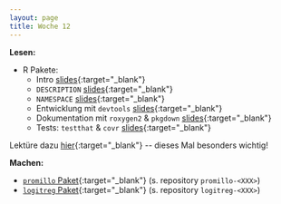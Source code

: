 ```yaml
---
layout: page
title: Woche 12
---
```


**Lesen:**

- R Pakete:
    - Intro [slides](slides/packages-intro.html){:target="_blank"}
    - `DESCRIPTION` [slides](slides/packages-description.html){:target="_blank"}
    - `NAMESPACE` [slides](slides/packages-namespace.html){:target="_blank"}
    - Entwicklung mit `devtools` [slides](slides/packages-devtools.html){:target="_blank"}
    - Dokumentation mit `roxygen2` & `pkgdown` [slides](slides/packages-roxygen2.html){:target="_blank"}
    - Tests:  `testthat` & `covr` [slides](slides/packages-testing.html){:target="_blank"}

Lektüre dazu [hier](ex/packages-reading-ex.html){:target="_blank"} -- dieses Mal besonders wichtig!
  
**Machen:**

- [`promillo` Paket](ex/packages-promillo-ex.html){:target="_blank"}  (s. repository `promillo-<XXX>`)
- [`logitreg` Paket](ex/packages-logitreg-ex.html){:target="_blank"} (s. repository `logitreg-<XXX>`)
